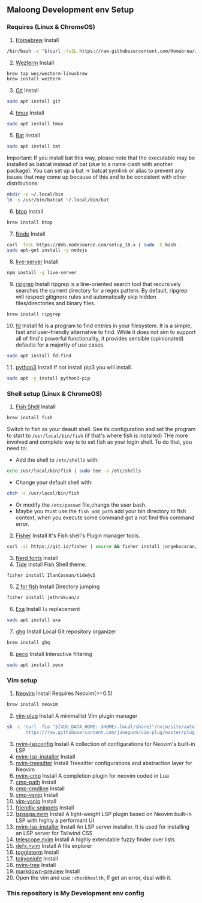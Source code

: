## Maloong Development env Setup
### Requires (Linux & ChromeOS)

1. [Homebrew](https://brew.sh) Install
```bash
/bin/bash -c "$(curl -fsSL https://raw.githubusercontent.com/Homebrew/install/HEAD/install.sh)"
```
2. [Wezterm](https://github.com/wez/wezterm) Install
```bash
brew tap wez/wezterm-linuxbrew
brew install wezterm
```
3. [Git](https://git-scm.com/) Install
```bash
sudo apt install git
```
4. [tmux](https://github.com/tmux/tmux) Install
```bash
sudo apt install tmux
```
5. [Bat](https://github.com/sharkdp/bat) Install
```bash
sudo apt install bat
```
Important: If you install bat this way, please note that the executable may be installed as batcat instead of bat (due to a name clash with another package). You can set up a bat -> batcat symlink or alias to prevent any issues that may come up because of this and to be consistent with other distributions:
```bash
mkdir -p ~/.local/bin
ln -s /usr/bin/batcat ~/.local/bin/bat
```
6. [btop](https://github.com/aristocratos/btop) Install
```bash
brew install btop
```
7. [Node](https://github.com/nodesource/distributions#debinstall) Install
```bash
curl -fsSL https://deb.nodesource.com/setup_18.x | sudo -E bash -
sudo apt-get install -y nodejs
```
8. [live-server](https://www.npmjs.com/package/live-server) Install
```bash
npm install -g live-server
```
9. [ripgrep](https://github.com/BurntSushi/ripgrep) Install
ripgrep is a line-oriented search tool that recursively searches the current directory for a regex pattern. By default, ripgrep will respect gitignore rules and automatically skip hidden files/directories and binary files.
```bash
brew install ripgrep
```
10. [fd](https://github.com/sharkdp/fd) Install
fd is a program to find entries in your filesystem. It is a simple, fast and user-friendly alternative to find. While it does not aim to support all of find's powerful functionality, it provides sensible (opinionated) defaults for a majority of use cases.
```bash
sudo apt install fd-find
```
11. [python3](https://www.python.org/) Install
If not install pip3 you will install.
```bash
sudo apt -y install python3-pip
```

### Shell setup (Linux & ChromeOS)

1. [Fish Shell](https://fishshell.com/) Install
```bash
brew install fish
```
Switch to fish as your deault shell.
See its configuration and set the program to start to `/usr/local/bin/fish` (if that's where fish is installed)
THe more involved and complete way is to set fish as your login shell. To do that, you need to:
* Add the shell to `/etc/shells` with:
```bash
echo /usr/local/bin/fish | sudo tee -a /etc/shells
```
* Change your default shell with:
```bash
chsh -s /usr/local/bin/fish
```
* Or modify the `/etc/passwd` file,change the user bash.
* Maybe you must use the `fish_add_path` add your bin directory to fish context, when you execute some command got a not find this command error.
2. [Fisher](https://github.com/jorgebucaran/fisher) Install
It's Fish shell's Plugin manager tools.
```bash
curl -sL https://git.io/fisher | source && fisher install jorgebucaran/fisher
```
3. [Nerd fonts](https://github.com/ryanoasis/nerd-fonts) Install
4. [Tide](https://github.com/IlanCosman/tide) Install
Fish Shell theme.
```bash
fisher install IlanCosman/tide@v5
```
5. [Z for fish](https://github.com/jethrokuan/z) Install
Directory jumping
```bash
fisher install jethrokuan/z
```
6. [Exa](https://the.exa.website/) Install
`ls` replacement
```bash
sudo apt install exa
```
7. [ghq](https://github.com/x-motemen/ghq) Install
Local Git repository organizer
```bash
brew install ghq
```
8. [peco](https://github.com/peco/peco) Install
Interactive filtering
```bash
sudo apt install peco
```

### Vim setup

1. [Neovim](https://neovim.io/) Install
Requires Neovim(>=0.5)
```bash
brew install neovim
```
2. [vim-plug](https://github.com/junegunn/vim-plug) Install
A minimallist Vim plugin manager
```bash
sh -c 'curl -fLo "${XDG_DATA_HOME:-$HOME/.local/share}"/nvim/site/autoload/plug.vim --create-dirs \
       https://raw.githubusercontent.com/junegunn/vim-plug/master/plug.vim'
```
3. [nvim-lspconfig](https://github.com/neovim/nvim-lspconfig) Install 
A collection of configurations for Neovim's built-in LSP
4. [nvim-lsp-installer](https://github.com/williamboman/nvim-lsp-installer) Install
5. [nvim-treesitter](https://github.com/nvim-treesitter/nvim-treesitter) Install 
Treesitter configurations and abstraction layer for Neovim
6. [nvim-cmp](https://github.com/hrsh7th/nvim-cmp) Install
A completion plugin for neovim coded in Lua
7. [cmp-path](https://github.com/hrsh7th/cmp-path) Install
8. [cmp-cmdline](https://github.com/hrsh7th/cmp-cmdline) Install
9. [cmp-vsnip](https://github.com/hrsh7th/cmp-vsnip) Install
10. [vim-vsnip](https://github.com/hrsh7th/vim-vsnip) Install
11. [friendly-snippets](https://github.com/rafamadriz/friendly-snippets) Install
12. [lspsaga.nvim](https://github.com/tami5/lspsaga.nvim) Install 
A light-weight LSP plugin based on Neovim built-in LSP with highly a performant UI
13. [nvim-lsp-installer](https://github.com/williamboman/nvim-lsp-installer) Install
An LSP server installer. It is used for installing an LSP server for Tailwind CSS
14. [telescope.nvim](https://github.com/nvim-telescope/telescope.nvim) Install 
A highly extendable fuzzy finder over lists
15. [defx.nvim](https://github.com/Shougo/defx.nvim) Install 
A file explorer
16. [toggleterm](https://github.com/akinsho/toggleterm.nvim) Install
17. [tokyonight](https://github.com/folke/tokyonight.nvim) Install
18. [nvim-tree](https://github.com/kyazdani42/nvim-tree.lua) Install
19. [markdown-preview](https://github.com/iamcco/markdown-preview.nvim) Install
20. Open the vim and use `:checkhealth`, If get an error, deal with it.

### This repository is My Development env config
